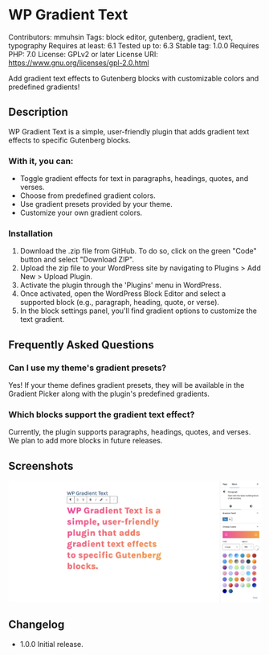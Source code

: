 # WP Gradient Text
Contributors: mmuhsin
Tags: block editor, gutenberg, gradient, text, typography
Requires at least: 6.1
Tested up to: 6.3
Stable tag: 1.0.0
Requires PHP: 7.0
License: GPLv2 or later
License URI: https://www.gnu.org/licenses/gpl-2.0.html

Add gradient text effects to Gutenberg blocks with customizable colors and predefined gradients!

## Description

WP Gradient Text is a simple, user-friendly plugin that adds gradient text effects to specific Gutenberg blocks.

### With it, you can:

* Toggle gradient effects for text in paragraphs, headings, quotes, and verses.
* Choose from predefined gradient colors.
* Use gradient presets provided by your theme.
* Customize your own gradient colors.

### Installation

1. Download the .zip file from GitHub. To do so, click on the green "Code" button and select "Download ZIP".
2. Upload the zip file to your WordPress site by navigating to Plugins > Add New > Upload Plugin.
3. Activate the plugin through the 'Plugins' menu in WordPress.
4. Once activated, open the WordPress Block Editor and select a supported block (e.g., paragraph, heading, quote, or verse).
5. In the block settings panel, you'll find gradient options to customize the text gradient.

## Frequently Asked Questions

### Can I use my theme's gradient presets?

Yes! If your theme defines gradient presets, they will be available in the Gradient Picker along with the plugin's predefined gradients.

### Which blocks support the gradient text effect?

Currently, the plugin supports paragraphs, headings, quotes, and verses. We plan to add more blocks in future releases.

## Screenshots

<img src="./screenshot.png" alt="Screenshot of WP Gradient Text"  />

## Changelog

* 1.0.0 Initial release.
